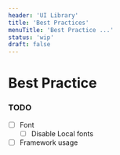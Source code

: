 ```yaml
---
header: 'UI Library'
title: 'Best Practices'
menuTitle: 'Best Practice ...'
status: 'wip'
draft: false
---
```


# Best Practice

### TODO

- [ ] Font
  - [ ] Disable Local fonts
- [ ] Framework usage
